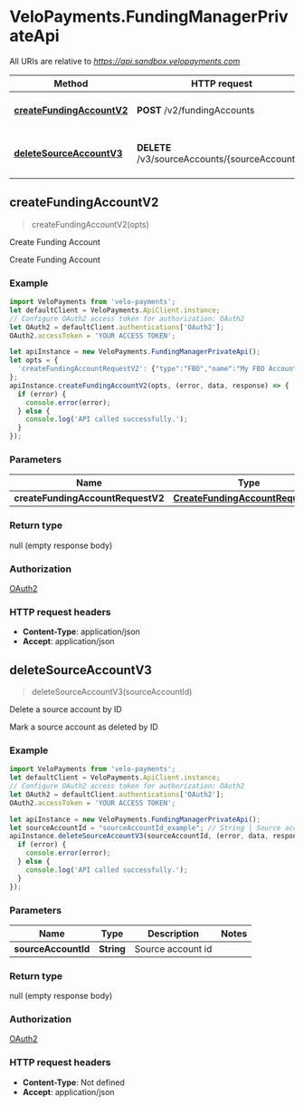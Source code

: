 # VeloPayments.FundingManagerPrivateApi

All URIs are relative to *https://api.sandbox.velopayments.com*

Method | HTTP request | Description
------------- | ------------- | -------------
[**createFundingAccountV2**](FundingManagerPrivateApi.md#createFundingAccountV2) | **POST** /v2/fundingAccounts | Create Funding Account
[**deleteSourceAccountV3**](FundingManagerPrivateApi.md#deleteSourceAccountV3) | **DELETE** /v3/sourceAccounts/{sourceAccountId} | Delete a source account by ID



## createFundingAccountV2

> createFundingAccountV2(opts)

Create Funding Account

Create Funding Account

### Example

```javascript
import VeloPayments from 'velo-payments';
let defaultClient = VeloPayments.ApiClient.instance;
// Configure OAuth2 access token for authorization: OAuth2
let OAuth2 = defaultClient.authentications['OAuth2'];
OAuth2.accessToken = 'YOUR ACCESS TOKEN';

let apiInstance = new VeloPayments.FundingManagerPrivateApi();
let opts = {
  'createFundingAccountRequestV2': {"type":"FBO","name":"My FBO Account","payorId":"ee53e01d-c078-43fd-abd4-47e92f4a06cf","accountName":"My Account Name","accountNumber":1231231234556,"routingNumber":123456789} // CreateFundingAccountRequestV2 | 
};
apiInstance.createFundingAccountV2(opts, (error, data, response) => {
  if (error) {
    console.error(error);
  } else {
    console.log('API called successfully.');
  }
});
```

### Parameters


Name | Type | Description  | Notes
------------- | ------------- | ------------- | -------------
 **createFundingAccountRequestV2** | [**CreateFundingAccountRequestV2**](CreateFundingAccountRequestV2.md)|  | [optional] 

### Return type

null (empty response body)

### Authorization

[OAuth2](../README.md#OAuth2)

### HTTP request headers

- **Content-Type**: application/json
- **Accept**: application/json


## deleteSourceAccountV3

> deleteSourceAccountV3(sourceAccountId)

Delete a source account by ID

Mark a source account as deleted by ID

### Example

```javascript
import VeloPayments from 'velo-payments';
let defaultClient = VeloPayments.ApiClient.instance;
// Configure OAuth2 access token for authorization: OAuth2
let OAuth2 = defaultClient.authentications['OAuth2'];
OAuth2.accessToken = 'YOUR ACCESS TOKEN';

let apiInstance = new VeloPayments.FundingManagerPrivateApi();
let sourceAccountId = "sourceAccountId_example"; // String | Source account id
apiInstance.deleteSourceAccountV3(sourceAccountId, (error, data, response) => {
  if (error) {
    console.error(error);
  } else {
    console.log('API called successfully.');
  }
});
```

### Parameters


Name | Type | Description  | Notes
------------- | ------------- | ------------- | -------------
 **sourceAccountId** | **String**| Source account id | 

### Return type

null (empty response body)

### Authorization

[OAuth2](../README.md#OAuth2)

### HTTP request headers

- **Content-Type**: Not defined
- **Accept**: application/json

